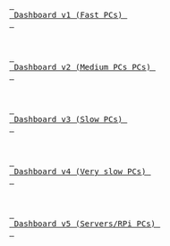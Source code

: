 <br>

[<kbd> <br> Dashboard v1 (Fast PCs) <br> </kbd>][Link1]

<br>

[<kbd> <br> Dashboard v2 (Medium PCs PCs) <br> </kbd>][Link2]

<br>

[<kbd> <br> Dashboard v3 (Slow PCs) <br> </kbd>][Link3]

<br>

[<kbd> <br> Dashboard v4 (Very slow PCs) <br> </kbd>][Link4]

<br>

[<kbd> <br> Dashboard v5 (Servers/RPi PCs) <br> </kbd>][Link5]

<br>


<!---------------------------------------------------------------------------->

[Link1]: https://lmlask.github.io/v1/hamdash.html
[Link2]: https://lmlask.github.io/v2/hamdash.html
[Link3]: https://lmlask.github.io/v3/hamdash.html
[Link4]: https://lmlask.github.io/v4/hamdash.html
[Link5]: https://lmlask.github.io/v5/hamdash.html
